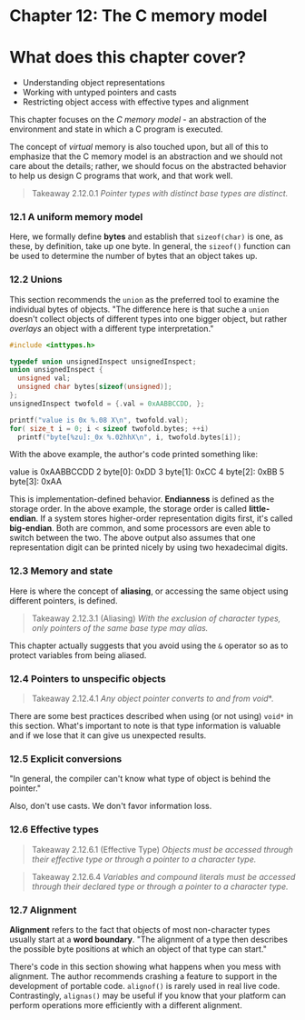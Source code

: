 # Chapter 12: The C memory model

# What does this chapter cover?

- Understanding object representations
- Working with untyped pointers and casts
- Restricting object access with effective types and alignment

This chapter focuses on the *C memory model* - an abstraction of the environment and state in which a C program is executed.

The concept of *virtual* memory is also touched upon, but all of this to emphasize that the C memory model is an abstraction and we should not care about the details; rather, we should focus on the abstracted behavior to help us design C programs that work, and that work well.

> Takeaway 2.12.0.1   *Pointer types with distinct base types are distinct.*

### 12.1 A uniform memory model

Here, we formally define **bytes** and establish that `sizeof(char)` is one, as these, by definition, take up one byte. In general, the `sizeof()` function can be used to determine the number of bytes that an object takes up.

### 12.2 Unions

This section recommends the `union` as the preferred tool to examine the individual bytes of objects.
"The difference here is that suche a `union` doesn't collect objects of different types into one bigger object, but rather *overlays* an object with a different type interpretation."

```c
#include <inttypes.h>

typedef union unsignedInspect unsignedInspect;
union unsignedInspect {
  unsigned val;
  unsigned char bytes[sizeof(unsigned)];
};
unsignedInspect twofold = {.val = 0xAABBCCDD, };

printf("value is 0x %.08 X\n", twofold.val);
for( size_t i = 0; i < sizeof twofold.bytes; ++i)
  printf("byte[%zu]:_0x %.02hhX\n", i, twofold.bytes[i]);
```

With the above example, the author's code printed something like:

value is 0xAABBCCDD
2 byte[0]: 0xDD
3 byte[1]: 0xCC
4 byte[2]: 0xBB
5 byte[3]: 0xAA

This is implementation-defined behavior. **Endianness** is defined as the storage order. In the above example, the storage order is called **little-endian**. If a system stores higher-order representation digits first, it's called **big-endian**. Both are common, and some processors are even able to switch between the two. The above output also assumes that one representation digit can be printed nicely by using two hexadecimal digits.

### 12.3 Memory and state

Here is where the concept of **aliasing**, or accessing the same object using different pointers, is defined.

> Takeaway 2.12.3.1 (Aliasing)  *With the exclusion of character types, only pointers of the
same base type may alias.*

This chapter actually suggests that you avoid using the `&` operator so as to protect variables from being aliased.

### 12.4 Pointers to unspecific objects

> Takeaway 2.12.4.1   *Any object pointer converts to and from void*\*.

There are some best practices described when using (or not using) `void*` in this section. What's important to note is that type information is valuable and if we lose that it can give us unexpected results.

### 12.5 Explicit conversions

"In general, the compiler can't know what type of object is behind the pointer."

Also, don't use casts. We don't favor information loss.

### 12.6 Effective types

> Takeaway 2.12.6.1 (Effective Type)  *Objects must be accessed through their effective type or through a pointer to a character type.*

> Takeaway 2.12.6.4   *Variables and compound literals must be accessed through their declared
type or through a pointer to a character type.*

### 12.7 Alignment

**Alignment** refers to the fact that objects of most non-character types usually start at a **word boundary**. "The alignment of a type then describes the possible byte positions at which an object of that type can start."

There's code in this section showing what happens when you mess with alignment. The author recommends crashing a feature to support in the development of portable code. `alignof()` is rarely used in real live code. Contrastingly, `alignas()` may be useful if you know that your platform can perform operations more efficiently with a different alignment.
